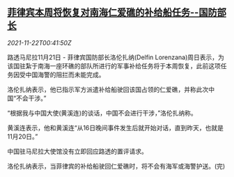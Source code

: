 <!--1637542863000-->
[菲律宾本周将恢复对南海仁爱礁的补给船任务--国防部长](https://cn.reuters.com/article/philippine-south-china-sea-1121-sun-idCNKBS2I7013)
------

<div><i>2021-11-22T00:41:50Z</i></div><p>路透马尼拉11月21日 - 菲律宾国防部长洛伦扎纳(Delfin Lorenzana)周日表示，为该国驻紮于南海一座环礁的部队所进行的军事补给任务将于本周恢复，此前这项任务因受中国海警的阻拦而未能完成。</p><p>洛伦扎纳表示，他已指示军方派遣补给船驶回该国占领的仁爱礁，并称此次中国“不会干涉。”</p><p>“根据我与中国大使(黄溪连)的谈话，中国不会进行干涉，”洛伦扎纳称。</p><p>黄溪连表示，他和黄溪连“从16日晚间事件发生后就开始对话，直到昨天，也就是11月20日。”</p><p>中国驻马尼拉大使馆没有立即回应路透的置评请求。</p><p>洛伦扎纳表示，当菲律宾的补给船驶回仁爱礁时，将不会有海军或海警护送。(完)</p>
